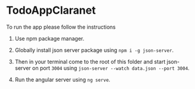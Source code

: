 # TodoAppClaranet

To run the app please follow the instructions

1. Use npm package manager.

1. Globally install json server package using `npm i -g json-server`.

1. Then in your terminal come to the root of this folder and start json-server on port `3004` using `json-server --watch data.json --port 3004`.

1. Run the angular server using `ng serve`.
